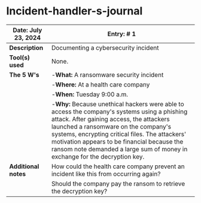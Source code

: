 # Incident-handler-s-journal


| Date: July 23, 2024 | Entry: # 1 |
|-------| -------|
| **Description** | Documenting a cybersecurity incident|
| **Tool(s) used** | None. |
| **The 5 W's** | -**What:** A ransomware security incident |
|           | -**Where:** At a health care company |
|           | -**When:** Tuesday 9:00 a.m. |
|           | -**Why:** Because unethical hackers were able to access the company's systems using a phishing attack. After gaining access, the attackers launched a ransomware on the company's systems, encrypting critical files. The attackers' motivation appears to be financial because the ransom note demanded a large sum of money in exchange for the decryption key. |
| **Additional notes** | How could the health care company prevent an incident like this from occurring again? |
|            | Should the company pay the ransom to retrieve the decryption key? |
